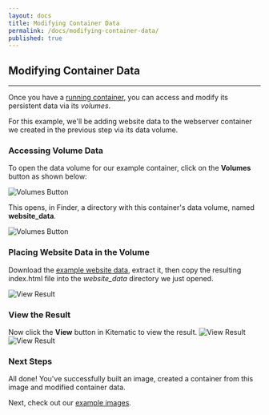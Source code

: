 ```yaml
---
layout: docs
title: Modifying Container Data
permalink: /docs/modifying-container-data/
published: true
---
```


## Modifying Container Data

---
Once you have a [running container](/docs/creating-a-container), you can access and modify its persistent data via its *volumes*.

For this example, we'll be adding website data to the webserver container we created in the previous step via its data volume.

### Accessing Volume Data

To open the data volume for our example container, click on the **Volumes** button as shown below:

![Volumes Button](/img/modifying-container-data/volumes-button.png)

This opens, in Finder, a directory with this container's data volume, named **website_data**.

![Volumes Button](/img/modifying-container-data/volume-finder.png)

### Placing Website Data in the Volume

Download the [example website data](https://github.com/kitematic/example/releases/download/v0.1.0/example_website_data.zip), extract it, then copy the resulting index.html file into the *website_data* directory we just opened.

![View Result](/img/modifying-container-data/copy.gif)

### View the Result

Now click the **View** button in Kitematic to view the result.
![View Result](/img/modifying-container-data/view-button.png)
![View Result](/img/modifying-container-data/result.png)

### Next Steps

All done! You've successfully built an image, created a container from this image and modified container data.

Next, check out our [example images](/docs/example-images).
